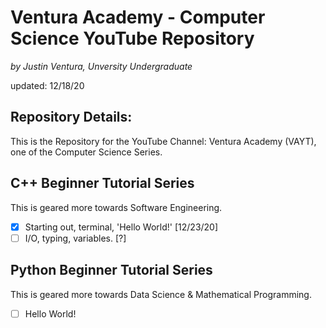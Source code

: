 # Ventura Academy - Computer Science YouTube Repository

*by Justin Ventura, Unversity Undergraduate*

updated: 12/18/20

## Repository Details:

This is the Repository for the YouTube Channel: Ventura Academy (VAYT), one of the Computer Science Series.  

## C++ Beginner Tutorial Series

This is geared more towards Software Engineering.

- [x] Starting out, terminal, 'Hello World!' [12/23/20]
- [ ] I/O, typing, variables. [?]

## Python Beginner Tutorial Series

This is geared more towards Data Science & Mathematical Programming.

- [ ] Hello World!
